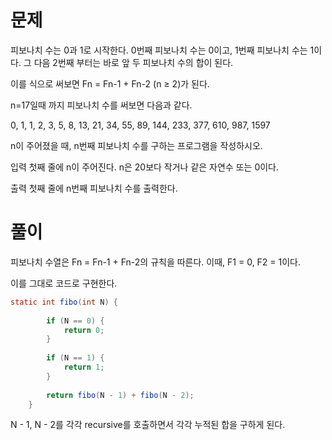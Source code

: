 # 문제

피보나치 수는 0과 1로 시작한다. 0번째 피보나치 수는 0이고, 1번째 피보나치 수는 1이다. 그 다음 2번째 부터는 바로 앞 두 피보나치 수의 합이 된다.

이를 식으로 써보면 Fn = Fn-1 + Fn-2 (n ≥ 2)가 된다.

n=17일때 까지 피보나치 수를 써보면 다음과 같다.

0, 1, 1, 2, 3, 5, 8, 13, 21, 34, 55, 89, 144, 233, 377, 610, 987, 1597

n이 주어졌을 때, n번째 피보나치 수를 구하는 프로그램을 작성하시오.

입력
첫째 줄에 n이 주어진다. n은 20보다 작거나 같은 자연수 또는 0이다.

출력
첫째 줄에 n번째 피보나치 수를 출력한다.


# 풀이

피보나치 수열은 Fn = Fn-1 + Fn-2의 규칙을 따른다.
이때, F1 = 0, F2 = 1이다.

이를 그대로 코드로 구현한다.

```java
static int fibo(int N) {
		
		if (N == 0) {
			return 0;
		}
		
		if (N == 1) {
			return 1;
		}
		
		return fibo(N - 1) + fibo(N - 2);
	}
```
N - 1, N - 2를 각각 recursive를 호출하면서 각각 누적된 합을 구하게 된다.
